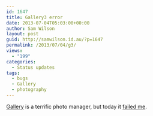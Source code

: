 ```yaml
---
id: 1647
title: Gallery3 error
date: 2013-07-04T05:03:00+00:00
author: Sam Wilson
layout: post
guid: http://samwilson.id.au/?p=1647
permalink: /2013/07/04/g3/
views:
  - "199"
categories:
  - Status updates
tags:
  - bugs
  - Gallery
  - photography
---
```

[Gallery](http://galleryproject.org/) is a terrific photo manager, but today it [failed me](https://sourceforge.net/apps/trac/gallery/ticket/2077 "'Organize' failed to move an album's contents (but did move the album)").